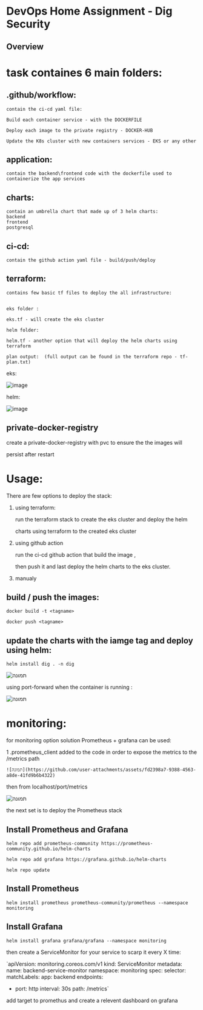 # DevOps Home Assignment - Dig Security

## Overview

# task containes 6 main folders:
## .github/workflow: 

    contain the ci-cd yaml file:
    
    Build each container service - with the DOCKERFILE

    Deploy each image to the private registry - DOCKER-HUB

    Update the K8s cluster with new containers services - EKS or any other 

## application:

    contain the backend\frontend code with the dockerfile used to containerize the app services

## charts:

    contain an umbrella chart that made up of 3 helm charts:
    backend
    frontend
    postgresql

## ci-cd:
  
    contain the github action yaml file - build/push/deploy

## terraform:

    contains few basic tf files to deploy the all infrastructure:


    eks folder : 

    eks.tf - will create the eks cluster 

    helm folder:

    helm.tf - another option that will deploy the helm charts using terraform

    plan output:  (full output can be found in the terraform repo - tf-plan.txt)

  eks:
  
  ![image](https://github.com/user-attachments/assets/a39005af-7a09-4a86-b558-b8d30a79d5f8)

  helm:
  
  ![image](https://github.com/user-attachments/assets/4bb770b7-77cb-4137-94ab-deef053960dc)


  

## private-docker-registry

  create a private-docker-registry with pvc to ensure the the images will 

  persist after restart

# Usage:

There are few options to deploy the stack:

1. using terraform:

   run the terraform stack to create the eks cluster and deploy the helm 

   charts using terraform to the created eks cluster

2. using github action

   run the ci-cd github action that build the image ,

   then push it and last deploy the helm charts to the eks cluster.


3. manualy

## build / push the images:

   `docker build -t <tagname>`

   `docker push <tagname>`
## update the charts with the iamge tag and deploy using helm:

   `helm install dig . -n dig`

![תמונה](https://github.com/user-attachments/assets/053c224c-0241-4850-b28c-1852108817b9)


using port-forward when the container is running :

![תמונה](https://github.com/user-attachments/assets/e4580ebe-5c5a-409f-92fb-aac1e1271a47)



# monitoring:

for monitoring option solution Prometheus + grafana can be used:
    
1 .prometheus_client added to the code in order to expose the metrics to the /metrics path
    
    ![תמונה](https://github.com/user-attachments/assets/fd2398a7-9388-4563-a8de-41fd9b6b4322)
    
then from localhost/port/metrics

![תמונה](https://github.com/user-attachments/assets/e3e141a2-a12d-405b-850d-e6b873743329)


the next set is to deploy the Prometheus stack

## Install Prometheus and Grafana

`helm repo add prometheus-community https://prometheus-community.github.io/helm-charts`

`helm repo add grafana https://grafana.github.io/helm-charts`

`helm repo update`

## Install Prometheus
`helm install prometheus prometheus-community/prometheus --namespace monitoring`

## Install Grafana
`helm install grafana grafana/grafana --namespace monitoring`

then create a ServiceMonitor for your service to scarp it every X time:

`apiVersion: monitoring.coreos.com/v1
kind: ServiceMonitor
metadata:
  name: backend-service-monitor
  namespace: monitoring
spec:
  selector:
    matchLabels:
      app: backend
  endpoints:
  - port: http
    interval: 30s
    path: /metrics`

add target to promethus and create a relevent dashboard on grafana





